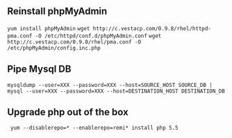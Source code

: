 ## Reinstall phpMyAdmin


``yum install phpMyAdmin``
``wget http://c.vestacp.com/0.9.8/rhel/httpd-pma.conf -O /etc/httpd/conf.d/phpMyAdmin.conf``
``wget http://c.vestacp.com/0.9.8/rhel/pma.conf -O /etc/phpMyAdmin/config.inc.php``

## Pipe Mysql DB

``mysqldump --user=XXX --password=XXX --host=SOURCE_HOST SOURCE_DB | 
mysql --user=XXX --password=XXX --host=DESTINATION_HOST DESTINATION_DB``

## Upgrade php out of the box
`` yum --disablerepo=* --enablerepo=remi* install php 5.5``

